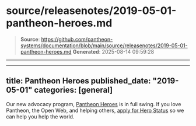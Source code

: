 # source/releasenotes/2019-05-01-pantheon-heroes.md

> **Source**: https://github.com/pantheon-systems/documentation/blob/main/source/releasenotes/2019-05-01-pantheon-heroes.md
> **Generated**: 2025-08-14 09:59:28

---

---
title: Pantheon Heroes
published_date: "2019-05-01"
categories: [general]
---
Our new advocacy program, [Pantheon Heroes](https://community.pantheon.io/) is in full swing. If you love Pantheon, the Open Web, and helping others, [apply for Hero Status](https://community.pantheon.io/#apply) so we can help you help the world.
